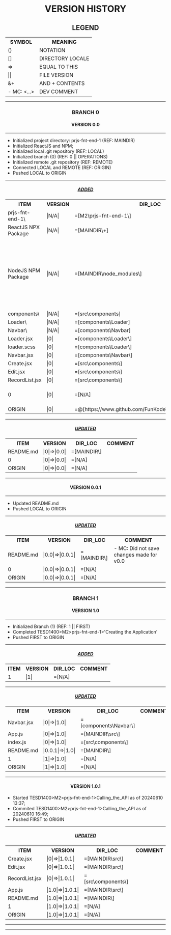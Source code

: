 <h1 align="center">VERSION HISTORY</h1>

<h2 align="center">LEGEND</h2>

<table align="center">
    <tr>
        <th>SYMBOL</th>
        <th>MEANING</th>
    </tr>
    <tr>
        <td>()</td>
        <td>NOTATION</td>
    </tr>
    <tr>
        <td>[]</td>
        <td>DIRECTORY LOCALE</td>
    </tr>
    <tr>
        <td>=></td>
        <td>EQUAL TO THIS</td>
    </tr>
    <tr>
        <td>||</td>
        <td>FILE VERSION</td>
    </tr>
    <tr>
        <td>&+</td>
        <td>AND + CONTENTS</td>
    </tr>
    <tr>
        <td>- MC: <...></td>
        <td>DEV COMMENT</td>
    </tr>
</table>

---

<h3 align="center">BRANCH 0</h3>

<h4 align="center">VERSION 0.0</h4>

---

-   Initialized project directory: prjs-fnt-end-1 (REF: MAINDIR\)
-   Initialized ReactJS and NPM;
-   Initialized local .git repository (REF: LOCAL)
-   Initialized branch (0) (REF: 0 || OPERATIONS)
-   Initialized remote .git repository (REF: REMOTE)
-   Connected LOCAL and REMOTE (REF: ORIGIN)
-   Pushed LOCAL to ORIGIN

---

<h5 align="center"><strong><em><u>ADDED</u></em></strong></h5>

<table align="center">
    <tr>
        <th>ITEM</th>
        <th>VERSION</th>
        <th>DIR_LOC</th>
        <th>COMMENT</th>
    </tr>
    <tr>
        <td>prjs-fnt-end-1\</td>
        <td>|N/A|</td>
        <td>=[M2\prjs-fnt-end-1\]</td>
        <td>- MC: [REF: MAINDIR\]</td>
    </tr>
    <tr>
        <td>ReactJS NPX Package</td>
        <td>|N/A|</td>
        <td>=[MAINDIR\+]</td>
        <td>- +[create-react-app]</td>
    </tr>
    <tr>
        <td>NodeJS NPM Package</td>
        <td>|N/A|</td>
        <td>=[MAINDIR\node_modules\]</td>
        <td>- +[react-route-dom]<br>- +[sass]<br>- +[scss]<br>- +[react-bootstrap]<br>- +[bootswatch]<br>- +[bootstrap]<br>- +[jquery]</td>
    </tr>
    <tr>
        <td>components\</td>
        <td>|N/A|</td>
        <td>=[src\components]</td>
        <td></td>
    </tr>
    <tr>
        <td>Loader\</td>
        <td>|N/A|</td>
        <td>=[components\Loader]</td>
        <td></td>
    </tr>
    <tr>
        <td>Navbar\</td>
        <td>|N/A|</td>
        <td>=[components\Navbar]</td>
        <td></td>
    </tr>
    <tr>
        <td>Loader.jsx</td>
        <td>|0|</td>
        <td>=[components\Loader\]</td>
        <td></td>
    </tr>
    <tr>
        <td>loader.scss</td>
        <td>|0|</td>
        <td>=[components\Loader\]</td>
        <td></td>
    </tr>
    <tr>
        <td>Navbar.jsx</td>
        <td>|0|</td>
        <td>=[components\Navbar\]</td>
        <td></td>
    </tr>
    <tr>
        <td>Create.jsx</td>
        <td>|0|</td>
        <td>=[src\components\]</td>
        <td></td>
    </tr>
    <tr>
        <td>Edit.jsx</td>
        <td>|0|</td>
        <td>=[src\components\]</td>
        <td></td>
    </tr>
    <tr>
        <td>RecordList.jsx</td>
        <td>|0|</td>
        <td>=[src\components\]</td>
        <td></td>
    </tr>
    <tr>
        <td>0</td>
        <td>|0|</td>
        <td>=[N/A]</td>
        <td>- MC: Branch [REF: 0 || OPERATIONS]</td>
    </tr>
    <tr>
        <td>ORIGIN</td>
        <td>|0|</td>
        <td>=@[https://www.github.com/FunKodeT/M2PRJSFntEnd1_2.git]</td>
        <td>- MC: Remote</td>
    </tr>
</table>

---

<h5 align="center"><strong><em><u>UPDATED</u></em></strong></h5>

<table align="center">
    <tr>
        <th>ITEM</th>
        <th>VERSION</th>
        <th>DIR_LOC</th>
        <th>COMMENT</th>
    </tr>
    <tr>
        <td>README.md</td>
        <td>|0|=>|0.0|</td>
        <td>=[MAINDIR\]</td>
        <td></td>
    </tr>
    <tr>
        <td>0</td>
        <td>|0|=>|0.0|</td>
        <td>=[N/A]</td>
        <td></td>
    </tr>
    <tr>
        <td>ORIGIN</td>
        <td>|0|=>|0.0|</td>
        <td>=[N/A]</td>
        <td></td>
    </tr>
</table>

---

<h4 align="center">VERSION 0.0.1</h4>

---

-   Updated README.md
-   Pushed LOCAL to ORIGIN

---

<h5 align="center"><strong><em><u>UPDATED</u></em></strong></h5>

<table align="center">
    <tr>
        <th>ITEM</th>
        <th>VERSION</th>
        <th>DIR_LOC</th>
        <th>COMMENT</th>
    </tr>
    <tr>
        <td>README.md</td>
        <td>|0.0|=>|0.0.1|</td>
        <td>=[MAINDIR\]</td>
        <td>- MC: Did not save changes made for v0.0</td>
    </tr>
    <tr>
        <td>0</td>
        <td>|0.0|=>|0.0.1|</td>
        <td>=[N/A]</td>
        <td></td>
    </tr>
    <tr>
        <td>ORIGIN</td>
        <td>|0.0|=>|0.0.1|</td>
        <td>=[N/A]</td>
        <td></td>
    </tr>
</table>

---

<h3 align="center">BRANCH 1</h3>

<h4 align="center">VERSION 1.0</h4>

---

-   Initialized Branch (1) (REF: 1 || FIRST)
-   Completed TESD1400>M2>prjs-fnt-end-1>'Creating the Application'
-   Pushed FIRST to ORIGIN

---

<h5 align="center"><strong><em><u>ADDED</u></em></strong></h5>

<table align="center">
    <tr>
        <th>ITEM</th>
        <th>VERSION</th>
        <th>DIR_LOC</th>
        <th>COMMENT</th>
    </tr>
    <tr>
        <td>1</td>
        <td>|1|</td>
        <td>=[N/A]</td>
        <td></td>
    </tr>
</table>

---

<h5 align="center"><strong><em><u>UPDATED</u></em></strong></h5>

<table align="center">
    <tr>
        <th>ITEM</th>
        <th>VERSION</th>
        <th>DIR_LOC</th>
        <th>COMMENT</th>
    </tr>
    <tr>
        <td>Navbar.jsx</td>
        <td>|0|=>|1.0|</td>
        <td>=[components\Navbar\]</td>
        <td></td>
    </tr>
    <tr>
        <td>App.js</td>
        <td>|0|=>|1.0|</td>
        <td>=[MAINDIR\src\]</td>
        <td></td>
    </tr>
    <tr>
        <td>index.js</td>
        <td>|0|=>|1.0|</td>
        <td>=[src\components\]</td>
        <td></td>
    </tr>
    <tr>
        <td>README.md</td>
        <td>|0.0.1|=>|1.0|</td>
        <td>=[MAINDIR\]</td>
        <td></td>
    </tr>
    <tr>
        <td>1</td>
        <td>|1|=>|1.0|</td>
        <td>=[N/A]</td>
        <td></td>
    </tr>
    <tr>
        <td>ORIGIN</td>
        <td>|1|=>|1.0|</td>
        <td>=[N/A]</td>
        <td></td>
    </tr>
</table>

---

<h4 align="center">VERSION 1.0.1</h4>

-   Started TESD1400>M2>prjs-fnt-end-1>Calling_the_API as of 20240610 13:37;
-   Commited TESD1400>M2>prjs-fnt-end-1>Calling_the_API as of 20240610 16:49;
-   Pushed FIRST to ORIGIN

---

<h5 align="center"><strong><em><u>UPDATED</u></em></strong></h5>

<table align="center">
    <tr>
        <th>ITEM</th>
        <th>VERSION</th>
        <th>DIR_LOC</th>
        <th>COMMENT</th>
    </tr>
    <tr>
        <td>Create.jsx</td>
        <td>|0|=>|1.0.1|</td>
        <td>=[MAINDIR\src\]</td>
        <td></td>
    </tr>
    <tr>
        <td>Edit.jsx</td>
        <td>|0|=>|1.0.1|</td>
        <td>=[MAINDIR\src\]</td>
        <td></td>
    </tr>
    <tr>
        <td>RecordList.jsx</td>
        <td>|0|=>|1.0.1|</td>
        <td>=[src\components\]</td>
        <td></td>
    </tr>
    <tr>
        <td>App.js</td>
        <td>|1.0|=>|1.0.1|</td>
        <td>=[MAINDIR\src\]</td>
        <td></td>
    </tr>
    <tr>
        <td>README.md</td>
        <td>|1.0|=>|1.0.1|</td>
        <td>=[MAINDIR\]</td>
        <td></td>
    </tr>
    <tr>
        <td>1</td>
        <td>|1.0|=>|1.0.1|</td>
        <td>=[N/A]</td>
        <td></td>
    </tr>
    <tr>
        <td>ORIGIN</td>
        <td>|1.0|=>|1.0.1|</td>
        <td>=[N/A]</td>
        <td></td>
    </tr>
</table>

---

---
